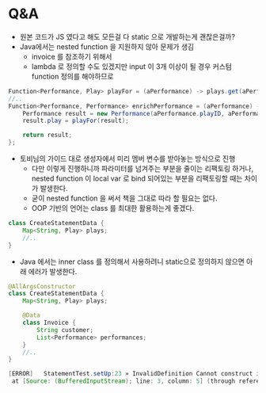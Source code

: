 # Q&A

- 원본 코드가 JS 였다고 해도 모든걸 다 static 으로 개발하는게 괜찮은걸까?
- Java에서는 nested function 을 지원하지 않아 문제가 생김
  - invoice 를 참조하기 위해서
  - lambda 로 정의할 수도 있겠지만 input 이 3개 이상이 될 경우 커스텀 function 정의를 해야하므로

```java
Function<Performance, Play> playFor = (aPerformance) -> plays.get(aPerformance.playID);
//..
Function<Performance, Performance> enrichPerformance = (aPerformance) -> {
    Performance result = new Performance(aPerformance.playID, aPerformance.audience, null);
    result.play = playFor(result);

    return result;
};
```

- 토비님의 가이드 대로 생성자에서 미리 멤버 변수를 받아놓는 방식으로 진행
  - 다만 이렇게 진행하니까 파라미터를 넘겨주는 부분을 줄이는 리팩토링 하거나, nested function 이 local var 로 bind 되어있는 부분을 리팩토링할 때는 차이가 발생한다.
  - 굳이 nested function 을 써서 책을 그대로 따라 할 필요는 없다.
  - OOP 기반의 언어는 class 를 최대한 활용하는게 좋겠다.

```java
class CreateStatementData {
    Map<String, Play> plays;
    //..
}
```

- Java 에서는 inner class 를 정의해서 사용하려니 static으로 정의하지 않으면 아래 에러가 발생한다.

```java
@AllArgsConstructor
class CreateStatementData {
    Map<String, Play> plays;

    @Data
    class Invoice {
        String customer;
        List<Performance> performances;
    }
    //..
}
```

```java
[ERROR]   StatementTest.setUp:23 » InvalidDefinition Cannot construct instance of `chapter01.CreateStatementData$Invoice`: non-static inner classes like this can only by instantiated using default, no-argument constructor
 at [Source: (BufferedInputStream); line: 3, column: 5] (through reference chain: java.util.ArrayList[0])
```

